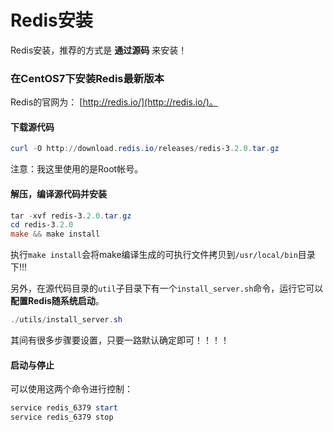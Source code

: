 Redis安装
========================================================
Redis安装，推荐的方式是 **通过源码** 来安装！

### 在CentOS7下安装Redis最新版本
Redis的官网为： [http://redis.io/](http://redis.io/)。

#### 下载源代码
```powershell
curl -O http://download.redis.io/releases/redis-3.2.0.tar.gz
```
注意：我这里使用的是Root帐号。

#### 解压，编译源代码并安装
```powershell
tar -xvf redis-3.2.0.tar.gz
cd redis-3.2.0
make && make install
```
执行`make install`会将make编译生成的可执行文件拷贝到`/usr/local/bin`目录下!!!

另外，在源代码目录的`util`子目录下有一个`install_server.sh`命令，运行它可以 **配置Redis随系统启动**。
```powershell
./utils/install_server.sh
```
其间有很多步骤要设置，只要一路默认确定即可！！！！

#### 启动与停止
可以使用这两个命令进行控制：
```powershell
service redis_6379 start
service redis_6379 stop
```
